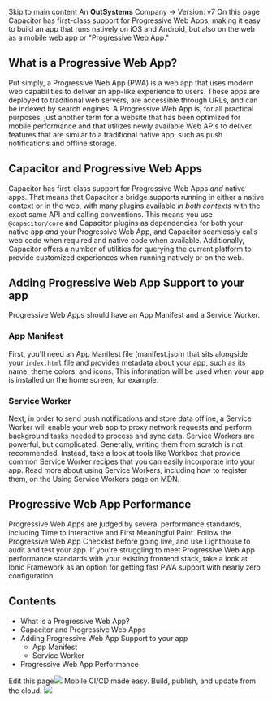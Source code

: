 Skip to main content
An **OutSystems** Company →
Version: v7
On this page
Capacitor has first-class support for Progressive Web Apps, making it easy to build an app that runs natively on iOS and Android, but also on the web as a mobile web app or "Progressive Web App."
## What is a Progressive Web App?​
Put simply, a Progressive Web App (PWA) is a web app that uses modern web capabilities to deliver an app-like experience to users. These apps are deployed to traditional web servers, are accessible through URLs, and can be indexed by search engines.
A Progressive Web App is, for all practical purposes, just another term for a website that has been optimized for mobile performance and that utilizes newly available Web APIs to deliver features that are similar to a traditional native app, such as push notifications and offline storage.
## Capacitor and Progressive Web Apps​
Capacitor has first-class support for Progressive Web Apps _and_ native apps. That means that Capacitor's bridge supports running in either a native context or in the web, with many plugins available _in both contexts_ with the exact same API and calling conventions.
This means you use `@capacitor/core` and Capacitor plugins as dependencies for both your native app _and_ your Progressive Web App, and Capacitor seamlessly calls web code when required and native code when available.
Additionally, Capacitor offers a number of utilities for querying the current platform to provide customized experiences when running natively or on the web.
## Adding Progressive Web App Support to your app​
Progressive Web Apps should have an App Manifest and a Service Worker.
### App Manifest​
First, you'll need an App Manifest file (manifest.json) that sits alongside your `index.html` file and provides metadata about your app, such as its name, theme colors, and icons. This information will be used when your app is installed on the home screen, for example.
### Service Worker​
Next, in order to send push notifications and store data offline, a Service Worker will enable your web app to proxy network requests and perform background tasks needed to process and sync data.
Service Workers are powerful, but complicated. Generally, writing them from scratch is not recommended. Instead, take a look at tools like Workbox that provide common Service Worker recipes that you can easily incorporate into your app.
Read more about using Service Workers, including how to register them, on the Using Service Workers page on MDN.
## Progressive Web App Performance​
Progressive Web Apps are judged by several performance standards, including Time to Interactive and First Meaningful Paint.
Follow the Progressive Web App Checklist before going live, and use Lighthouse to audit and test your app.
If you're struggling to meet Progressive Web App performance standards with your existing frontend stack, take a look at Ionic Framework as an option for getting fast PWA support with nearly zero configuration.
## Contents
  * What is a Progressive Web App?
  * Capacitor and Progressive Web Apps
  * Adding Progressive Web App Support to your app
    * App Manifest
    * Service Worker
  * Progressive Web App Performance


Edit this page![](https://images.prismic.io/ionicframeworkcom/50ede1c5-d69d-4c9d-bf0d-4c9ab7c14724_doc-ad-appflow.png?auto=compress,format&rect=0,0,280,200&w=280&h=200)
Mobile CI/CD made easy. Build, publish, and update from the cloud.
![](https://cdn.bizible.com/ipv?_biz_r=&_biz_h=802059049&_biz_u=bfa08d03ffe94cbc8ad825d7c77fcc94&_biz_l=https%3A%2F%2Fcapacitorjs.com%2Fdocs%2Fweb%2Fprogressive-web-apps&_biz_t=1739803086778&_biz_i=Building%20Progressive%20Web%20Apps%20%7C%20Capacitor%20Documentation&_biz_n=66&rnd=524712&cdn_o=a&_biz_z=1739803086778)
